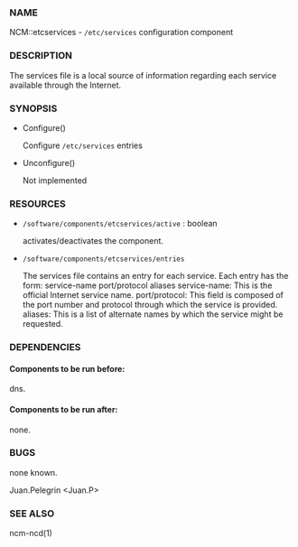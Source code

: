 ### NAME

NCM::etcservices -  `/etc/services` configuration component

### DESCRIPTION

The services file  is a local source of information  regarding  each  service  available through the Internet.

### SYNOPSIS

- Configure()

    Configure `/etc/services` entries

- Unconfigure()

    Not implemented

### RESOURCES

- `/software/components/etcservices/active` : boolean

    activates/deactivates the component.

- `/software/components/etcservices/entries`

    The services file contains an entry for each  service.  Each entry has the form:
     service-name   port/protocol   aliases
    service-name: This is the official Internet service name.
    port/protocol: This field is composed of the port number and protocol through  which  the service is provided.
    aliases: This is a list of alternate names by which the service might be requested.

### DEPENDENCIES

#### Components to be run before:

dns.

#### Components to be run after:

none.

### BUGS

none known.

Juan.Pelegrin <Juan.P>

### SEE ALSO

ncm-ncd(1)

